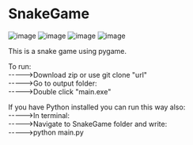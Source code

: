 # SnakeGame    
![image](https://user-images.githubusercontent.com/84563516/213748181-c8e318f4-0fb3-4aa8-9162-3e7d48193096.png)
![image](https://user-images.githubusercontent.com/84563516/213748880-9efe12de-ed4a-43c9-aa15-99b1eaea0c9e.png)
![image](https://user-images.githubusercontent.com/84563516/213749946-2a14db17-e73a-421c-8c74-14ac608b7b7e.png)
![image](https://user-images.githubusercontent.com/84563516/213750170-399ca02e-d8c5-4426-8180-3d3c1367908c.png)

  
  
This is a snake game using pygame.  

To run:  
----->Download zip or use git clone "url"  
----->Go to output folder:   
----->Double click "main.exe"

If you have Python installed you can run this way also:  
----->In terminal:  
----->Navigate to SnakeGame folder and write:  
----->python main.py  
  


